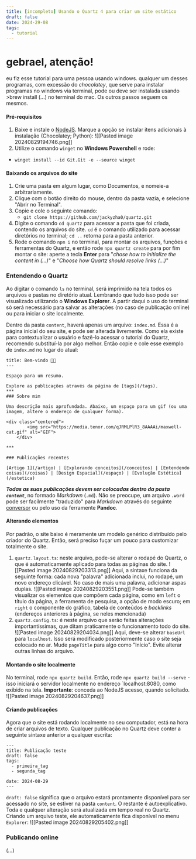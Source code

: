 ```yaml
---
title: [incompleto] Usando o Quartz 4 para criar um site estático
draft: false
date: 2024-29-08
tags:
  - tutorial
---
```

# gebrael, atenção!
eu fiz esse tutorial para uma pessoa usando windows. qualquer um desses programas, com excessão do *chocolatey*, que serve para instalar programas no windows via terminal, pode ou deve ser instalada usando >brew install (...) no terminal do mac. Os outros passos seguem os mesmos.
#### Pré-requisitos
1. Baixe e instale o [NodeJS](). Marque a opção se instalar itens adicionais à instalação (Chocolatey; Python):
![[Pasted image 20240829194746.png]]
2. Utilize o comando `winget` no **Windows Powershell** e rode:
- `winget install --id Git.Git -e --source winget`
#### Baixando os arquivos do site
1. Crie uma pasta em algum lugar, como Documentos, e nomeie-a arbitrariamente.
2. Clique com o botão direito do mouse, dentro da pasta vazia, e selecione "Abrir no Terminal".
3. Copie e cole o seguinte comando:
	- `git clone https://github.com/jackyzha0/quartz.git`
4. Digite o comando `cd quartz` para acessar a pasta que foi criada, contendo os arquivos do site. `cd` é o comando utilizado para acessar diretórios no terminal; `cd ..` retorna para a pasta anterior.
5. Rode o comando `npm i` no terminal, para montar os arquivos, funções e ferramentas do Quartz, e então rode `npx quartz create` para por fim montar o site: aperte a tecla **Enter** para "*chose how to initialize the content in (...)*" e "*Choose how Quartz should resolve links (...)*"
### Entendendo o Quartz
Ao digitar o comando `ls` no terminal, será imprimido na tela todos os arquivos e pastas no diretório atual. Lembrando que tudo isso pode ser visualizado utilizando o **Windows Explorer**. A partir daqui o uso do terminal só será necessário para salvar as alterações (no caso de publicação online) ou para iniciar o site localmente.

Dentro da pasta `content`, haverá apenas um arquivo: `index.md`. Essa é a página inicial do seu site, e pode ser alterada livremente. Como ela existe para contextualizar o usuário e fazê-lo acessar o tutorial do Quartz, recomendo substituí-la por algo melhor. Então copie e cole esse exemplo de `index.md` no lugar do atual:

```
title: Bem-vindo 👋🏻
---

Espaço para um resumo.

Explore as publicações através da página de [tags](/tags).
***
### Sobre mim

Uma descrição mais aprofundada. Abaixo, um espaço para um gif (ou uma imagem, altere o endereço de qualquer forma).

<div class="centered">
        <img src="https://media.tenor.com/qJRMLPlR3_8AAAAi/maxwell-cat.gif" alt="GIF">
    </div>

***

### Publicações recentes

[Artigo 1](/artigo) | [Explorando conceitos](/conceitos) | [Entendendo coisas](/coisas) | [Design Espacial](/espaço) | [Evolução Estética](/estetica)
```

***Todas as suas publicações devem ser colocadas dentro da pasta `content`***, no formado *Markdown* (`.md`). Não se preocupe, um arquivo `.word` pode ser facilmente "traduzido" para *Markdown* através do seguinte [conversor](https://word2md.com/) ou pelo uso da ferramente **Pandoc**.

#### Alterando elementos

Por padrão, o site baixo é meramente um modelo genérico distribuído pelo criador do Quartz. Então, será preciso fuçar um pouco para customizar totalmente o site.

1. `quartz.layout.ts`: neste arquivo, pode-se alterar o rodapé do Quartz, o que é automaticamente aplicado para todas as páginas do site.
	![[Pasted image 20240829203313.png]]
	Aqui, a sintaxe funciona da seguinte forma: cada nova "palavra" adicionada inclui, no rodapé, um novo endereço clicável. No caso de mais uma palavra, adicionar aspas duplas.
	![[Pasted image 20240829203551.png]]
	Pode-se também visualizar os elementos que compõem cada página, como em `left` o título da página, a ferramenta de pesquisa, a opção de modo escuro; em `right` o componente do gráfico, tabela de conteúdos e *backlinks* (endereços anteriores à página, se neles mencionada)
2. `quartz.config.ts`: é neste arquivo que serão feitas alterações importantíssimas, que ditam praticamente o funcionamento todo do site.
	![[Pasted image 20240829204034.png]]
	Aqui, deve-se alterar `baseUrl` para `localhost`. Isso será modificado posteriormente caso o site seja colocado no ar. Mude `pageTitle` para algo como "Início". Evite alterar outras linhas do arquivo.
#### Montando o site localmente
No terminal, rode `npx quartz build`. Então, rode `npx quartz build --serve` - isso iniciará o servidor localmente no endereço `localhost:8080, como exibido na tela.
**Importante**: conceda ao NodeJS acesso, quando solicitado.
![[Pasted image 20240829204637.png]]
#### Criando publicações
Agora que o site está rodando localmente no seu computador, está na hora de criar arquivos de texto. Qualquer publicação no Quartz deve conter a seguinte sintaxe anterior a qualquer escrita:
```
---
title: Publicação teste
draft: false
tags:
  - primeira_tag
  - segunda_tag

date: 2024-08-29
---
```
`draft: false` significa que o arquivo estará prontamente disponível para ser acessado no site, se estiver na pasta `content`. O restante é autoexplicativo. Toda e qualquer alteração será atualizada em tempo real no Quartz. Criando um arquivo teste, ele automaticamente fica disponível no menu `Explorer`:
![[Pasted image 20240829205402.png]]
### Publicando online
(...)
